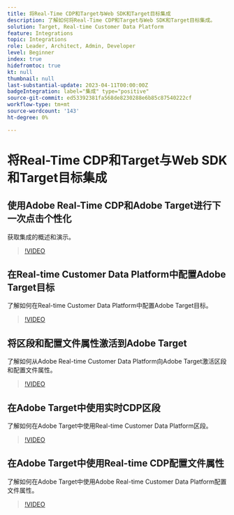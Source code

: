 ```yaml
---
title: 将Real-Time CDP和Target与Web SDK和Target目标集成
description: 了解如何将Real-Time CDP和Target与Web SDK和Target目标集成。
solution: Target, Real-time Customer Data Platform
feature: Integrations
topic: Integrations
role: Leader, Architect, Admin, Developer
level: Beginner
index: true
hidefromtoc: true
kt: null
thumbnail: null
last-substantial-update: 2023-04-11T00:00:00Z
badgeIntegration: label="集成" type="positive"
source-git-commit: ed53392381fa568de8230288e6b85c87540222cf
workflow-type: tm+mt
source-wordcount: '143'
ht-degree: 0%

---
```



# 将Real-Time CDP和Target与Web SDK和Target目标集成

## 使用Adobe Real-Time CDP和Adobe Target进行下一次点击个性化

获取集成的概述和演示。

>[!VIDEO](https://video.tv.adobe.com/v/340091?quality=12&learn=on)


## 在Real-time Customer Data Platform中配置Adobe Target目标

了解如何在Real-time Customer Data Platform中配置Adobe Target目标。

>[!VIDEO](https://video.tv.adobe.com/v/3418799/?learn=on)

## 将区段和配置文件属性激活到Adobe Target

了解如何从Adobe Real-time Customer Data Platform向Adobe Target激活区段和配置文件属性。

>[!VIDEO](https://video.tv.adobe.com/v/3419036/?learn=on)

## 在Adobe Target中使用实时CDP区段

了解如何在Adobe Target中使用Real-time Customer Data Platform区段。

>[!VIDEO](https://video.tv.adobe.com/v/3419149/?learn=on)

## 在Adobe Target中使用Real-time CDP配置文件属性

了解如何在Adobe Target中使用Adobe Real-time Customer Data Platform配置文件属性。

>[!VIDEO](https://video.tv.adobe.com/v/3419318/?learn=on)

